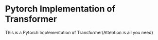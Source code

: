 # Pytorch Implementation of Transformer

This is a Pytorch Implementation of Transformer(Attention is all you need)
